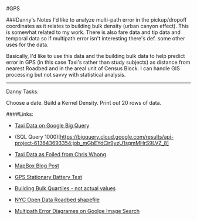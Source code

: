 #GPS 

###Danny's Notes
I'd like to analyze multi-path error in the pickup/dropoff coordinates as it relates to building bulk density (urban canyon effect). This is somewhat related to my work. There is also fare data and tip data and temporal data so if multipath error isn't interesting there's def. some other uses for the data.

Basically, I'd like to use this data and the building bulk data to help predict error in GPS (in this case Taxi's rather than study subjects) as distance from nearest Roadbed and in the areal unit of Census Block. I can handle GIS processing but not savvy with statistical analysis.

---

Danny Tasks:

Choose a date. 
Build a Kernel Density. 
Print out 20 rows of data. 
	

####Links:
* [Taxi Data on Google Big Query](https://bigquery.cloud.google.com/table/833682135931:nyctaxi.trip_data)

* (SQL Query 1000)[https://bigquery.cloud.google.com/results/api-project-613643693354:job_mGbEYdCir9yzU1sgmMHrS9LVZ_8]


* [Taxi Data as Foiled from Chris Whong](http://chriswhong.com/open-data/foil_nyc_taxi/)

* [MapBox Blog Post](https://www.mapbox.com/blog/nyc-taxi/)

* [GPS Stationary Battery Test](https://cartodbacademy.cartodb.com/viz/26250460-05d8-11e4-9e73-0e73339ffa50/public_map)

* [Building Bulk Quartiles - not actual values](http://cartodbacademy.cartodb.com/viz/0e12d8f0-f185-11e3-a6bc-0e73339ffa50/embed_map)

* [NYC Open Data Roadbed shapefile](https://data.cityofnewyork.us/City-Government/Roadbed/xgwd-7vhd)

* [Multipath Error Diagrames on Goolge Image Search](https://www.google.com/search?q=multipath+error&es_sm=91&tbm=isch&imgil=lmyptHWdWtcRkM%253A%253Bkp_kCkAnfbpKCM%253Bhttp%25253A%25252F%25252Fgeoawesomeness.com%25252Fgnss-reflectometry-making-use-multipath-altimeter-measurements%25252F&source=iu&pf=m&fir=lmyptHWdWtcRkM%253A%252Ckp_kCkAnfbpKCM%252C_&usg=__93l_45AVQN1KYvCtk_LIsb7VahM%3D&biw=1327&bih=751&ved=0CDAQyjc&ei=thXtVOuVBMaoNuPqgzA#imgdii=_&imgrc=lmyptHWdWtcRkM%253A%3Bkp_kCkAnfbpKCM%3Bhttp%253A%252F%252Fgeoawesomeness.com%252Fwp-content%252Fuploads%252F2014%252F01%252Fmultipath.gif%3Bhttp%253A%252F%252Fgeoawesomeness.com%252Fgnss-reflectometry-making-use-multipath-altimeter-measurements%252F%3B337%3B268)
